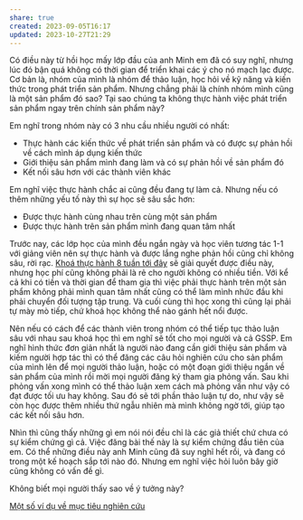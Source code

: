 ```yaml
---
share: true
created: 2023-09-05T16:17
updated: 2023-10-27T21:29
---
```


Có điều này từ hồi học mấy lớp đầu của anh Minh em đã có suy nghĩ, nhưng lúc đó bận quá không có thời gian để triển khai các ý cho nó mạch lạc được. Cơ bản là, nhóm của mình là nhóm để thảo luận, học hỏi về kỹ năng và kiến thức trong phát triển sản phẩm. Nhưng chẳng phải là chính nhóm mình cũng là một sản phẩm đó sao? Tại sao chúng ta không thực hành việc phát triển sản phẩm ngay trên chính sản phẩm này?

Em nghĩ trong nhóm này có 3 nhu cầu nhiều người có nhất:
- Thực hành các kiến thức về phát triển sản phẩm và có được sự phản hồi về cách mình áp dụng kiến thức
- Giới thiệu sản phẩm mình đang làm và có sự phản hồi về sản phẩm đó
- Kết nối sâu hơn với các thành viên khác

Em nghĩ việc thực hành chắc ai cũng đều đang tự làm cả. Nhưng nếu có thêm những yếu tố này thì sự học sẽ sâu sắc hơn:
- Được thực hành cùng nhau trên cùng một sản phẩm
- Được thực hành trên sản phẩm mình đang quan tâm nhất

Trước nay, các lớp học của mình đều ngắn ngày và học viên tương tác 1-1 với giảng viên nên sự thực hành và được lắng nghe phản hồi cũng chỉ không sâu, rời rạc. [Khoá thực hành 8 tuần tới đây](https://kfmqndieadf.sg.larksuite.com/docx/XtnhdrhYOoniBGxwop7lRmZegzD "Khoá thực hành phát triển sản phẩm (Product Manager In Practice) - Lark Docs") sẽ giải quyết được điều này, nhưng học phí cũng không phải là rẻ cho người không có nhiều tiền. Với kể cả khi có tiền và thời gian để tham gia thì việc phải thực hành trên một sản phẩm không phải mình quan tâm nhất cũng có thể làm mình nhức đầu khi phải chuyển đối tượng tập trung. Và cuối cùng thì học xong thì cũng lại phải tự mày mò tiếp, chứ khoá học không thể nào gánh hết nổi được.

Nên nếu có cách để các thành viên trong nhóm có thể tiếp tục thảo luận sâu với nhau sau khoá học thì em nghĩ sẽ tốt cho mọi người và cả GSSP. Em nghĩ hình thức đơn giản nhất là người nào đang cần giới thiệu sản phẩm và kiếm người hợp tác thì có thể đăng các câu hỏi nghiên cứu cho sản phẩm của mình lên để mọi người thảo luận, hoặc có một đoạn giới thiệu ngắn về sản phẩm của mình rồi mời mọi người đăng ký tham gia phỏng vấn. Sau khi phỏng vấn xong mình có thể thảo luận xem cách mà phỏng vấn như vậy có đạt được tối ưu hay không. Sau đó sẽ tới phần thảo luận tự do, như vậy sẽ còn học được thêm nhiều thứ ngẫu nhiên mà mình không ngờ tới, giúp tạo các kết nối sâu hơn.

Nhìn thì cũng thấy những gì em nói nói đều chỉ là các giả thiết chứ chưa có sự kiểm chứng gì cả. Việc đăng bài thế này là sự kiểm chứng đầu tiên của em. Có thể những điều này anh Minh cũng đã suy nghĩ hết rồi, và đang có trong một kế hoạch sắp tới nào đó. Nhưng em nghĩ việc hỏi luôn bây giờ cũng không có vấn đề gì. 

Không biết mọi người thấy sao về ý tưởng này?


[Một số ví dụ về mục tiêu nghiên cứu](../../%E2%9A%A1Hi%E1%BB%83u%20bi%E1%BA%BFt%20s%C3%A2u/Qu%E1%BA%A3n%20l%C3%BD%20d%E1%BB%B1%20%C3%A1n,%20ph%C3%A1t%20tri%E1%BB%83n%20s%E1%BA%A3n%20ph%E1%BA%A9m,%20x%C3%A2y%20d%E1%BB%B1ng%20t%E1%BB%95%20ch%E1%BB%A9c/Nghi%C3%AAn%20c%E1%BB%A9u,%20t%C3%ACm%20%C3%BD%20t%C6%B0%E1%BB%9Fng/M%E1%BB%99t%20s%E1%BB%91%20v%C3%AD%20d%E1%BB%A5%20v%E1%BB%81%20m%E1%BB%A5c%20ti%C3%AAu%20nghi%C3%AAn%20c%E1%BB%A9u.md)



